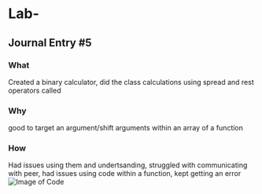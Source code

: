 # Lab-

## Journal Entry #5

### What

Created a binary calculator, did the class calculations using spread and rest operators called

### Why

good to target an argument/shift arguments within an array of a function

### How

Had issues using them and undertsanding, struggled with communicating with peer, had issues using code within a function, kept getting an error
![Image of Code](githubURL)
